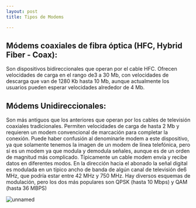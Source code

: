 ```yaml
---
layout: post
title: Tipos de Modems

---
```

## Módems coaxiales de fibra óptica (HFC, Hybrid Fiber - Coax):&nbsp;
Son dispositivos bidireccionales que operan por el cable HFC. Ofrecen velocidades de carga en el rango de3 a 30 Mb, con velocidades de descarga que van de 1280 Kb hasta 10 Mb, aunque actualmente los usuarios pueden esperar velocidades alrededor de 4 Mb.&nbsp;

## Módems Unidireccionales: 
Son más antiguos que los anteriores que operan por los cables de televisión coaxiales tradicionales. Permiten velocidades de carga de hasta 2 Mb y requieren un modem convencional de marcación para completar la conexión. Puede haber confusión al denominarle modem a este dispositivo, ya que solamente tenemos la imagen de un modem de línea telefónica, pero si es un modem ya que modula y demodula señales, aunque es de un orden de magnitud más complicado. Típicamente un cable modem envía y recibe datos en diferentes modos. En la dirección hacia el abonado la señal digital es modulada en un típico ancho de banda de algún canal de televisión de6 MHz, que podría estar entre 42 MHz y 750 MHz. Hay diversos esquemas de modulación, pero los dos más populares son QPSK (hasta 10 Mbps) y QAM (hasta 36 MBPS)&nbsp;

<img src="https://i.ibb.co/R35dBn1/unnamed.jpg" alt="unnamed" border="0">



